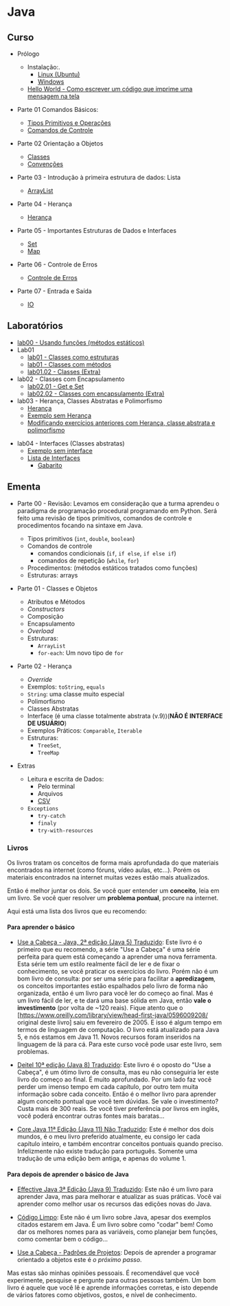 # Java


## Curso

- Prólogo
  - Instalação:.
    - [Linux (Ubuntu)](java_files/curso/00.0-install/linux/00-tuto_instal_linux_ubuntu.html)
    - [Windows](java_files/curso/00.0-install/windows/00-tuto_instal_windows.html)
  - [Hello World - Como escrever um código que imprime uma mensagem na tela](lpoo_files/curso/00.1-hello/hello.html)


- Parte 01 Comandos Básicos:
  - [Tipos Primitivos e Operações](java_files/curso/01/tipos_primitivos.html)
  - [Comandos de Controle](java_files/curso/01/comandos_de_controle.html)

- Parte 02 Orientação a Objetos
  - [Classes](java_files/curso/02/01-classes.html)
  - [Convenções](java_files/curso/02/02-convencoes.html)

- Parte 03 - Introdução à primeira estrutura de dados: Lista
  - [ArrayList](java_files/curso/03/array_list.html)

- Parte 04 - Herança
  - [Herança](java_files/curso/04/heranca.html)

- Parte 05 - Importantes Estruturas de Dados e Interfaces
   - [Set](java_files/curso/05/set.html)
   - [Map](java_files/curso/05/map.html)

- Parte 06 - Controle de Erros
  - [Controle de Erros](java_files/curso/00.1-erros-io/01-controle_erros.html)

- Parte 07 - Entrada e Saída
  - [IO](java_files/curso/00.1-erros-io/02-io.html)


## Laboratórios

- [lab00 - Usando funções (métodos estáticos)](java_files/laboratorio/00-basico/comandos-basicos.html)
- Lab01
  - [lab01 - Classes como estruturas](java_files/laboratorio/01-classes/01.00-classes_pre.html)
  - [lab01 - Classes com métodos](java_files/laboratorio/01-classes/01.01-classes.html)
  - [lab01.02 - Classes (Extra)](java_files/laboratorio/01-classes/01.02-classes_extra.html)
- lab02 - Classes com Encapsulamento
  - [lab02.01 - Get e Set](java_files/laboratorio/02-classes_encapsulamento/02.01-classes_encapsulamento.html)
  - [lab02.02 - Classes com encapsulamento (Extra)](java_files/laboratorio/02-classes_encapsulamento/02.02-classes_encapsulamento.html)
- lab03 - Herança, Classes Abstratas e Polimorfismo
  - [Herança](java_files/laboratorio/04-heranca/04.00-exercicio_heranca.html)
  - [Exemplo sem Herança](java_files/laboratorio/04-heranca/04.01-exercicio_sem_heranca.html)
  - [Modificando exercícios anteriores com Herança, classe abstrata e polimorfismo](java_files/laboratorio/04-heranca/04.02-exercicio_com_heranca.html)
* lab04 - Interfaces (Classes abstratas)
  * [Exemplo sem interface](java_files/laboratorio/04-interfaces/04-sem_interface.html)
  * [Lista de Interfaces](java_files/laboratorio/04-interfaces/04-lista_lpoo_interfaces.pdf)
    * [Gabarito](java_files/laboratorio/04-interfaces/04-lista_lpoo_interfaces.zip)

<!--
## [GitHub](https://github.com/viniciusdenovaes/Unip231LPOO)

## Trabalho para a NP2

- [Trabalho para a NP2](lpoo_files/trabalhos/01/trabalho01.html)

## APS

- [Documento da APS (em .docx)](lpoo_files/aps/APS_LPOO_2023.docx)

<!--
## Exemplos Vistos em Sala

* [Github](https://github.com/viniciusdenovaes/Unip211LPOO)
-->


## Ementa

* Parte 00 - Revisão: Levamos em consideração que a turma aprendeu o paradigma de programação procedural programando em Python. Será feito uma revisão de tipos primitivos, comandos de controle e procedimentos focando na sintaxe em Java.
    * Tipos primitivos (`int`, `double`, `boolean`)
    * Comandos de controle
        * comandos condicionais (`if`, `if else`, `if else if`)
        * comandos de repetição (`while`, `for`)
    * Procedimentos: (métodos estáticos tratados como funções)
    * Estruturas: arrays

* Parte 01 - Classes e Objetos
  * Atributos e Métodos
  * _Constructors_
  * Composição
  * Encapsulamento
  * _Overload_
  * Estruturas:
    * `ArrayList`
    * `for-each`: Um novo tipo de `for`
* Parte 02 - Herança
  * _Override_
  * Exemplos: `toString`, `equals`
  * `String`: uma classe muito especial
  * Polimorfismo
  * Classes Abstratas
  * Interface (é uma classe totalmente abstrata (v.9))(**NÃO É INTERFACE DE USUÁRIO**)
  * Exemplos Práticos: `Comparable`, `Iterable`
  * Estruturas:
    * `TreeSet`,
    * `TreeMap`
* Extras
    * Leitura e escrita de Dados:
        * Pelo terminal
        * Arquivos
        * [CSV](https://pt.wikipedia.org/wiki/Comma-separated_values)
    * `Exceptions`
         * `try-catch`
         * `finaly`
         * `try-with-resources`


### Livros

Os livros tratam os conceitos de forma mais aprofundada do que materiais encontrados na internet (como fóruns, vídeo aulas, etc...).
Porém os materiais encontrados na internet muitas vezes estão mais atualizados.

Então é melhor juntar os dois.
Se você quer entender um **conceito**, leia em um livro.
Se você quer resolver um **problema pontual**, procure na internet.

Aqui está uma lista dos livros que eu recomendo:

#### Para aprender o básico

* [Use a Cabeça - Java, 2ª edição (Java 5) Traduzido](http://www.altabooks.com.br/use-a-cabeca-java-2-ed..html):
Este livro é o primeiro que eu recomendo, a série "Use a Cabeça" é uma série perfeita para quem está começando a aprender uma nova ferramenta.
Esta série tem um estilo realmente fácil de ler e de fixar o conhecimento, se você praticar os exercícios do livro.
Porém não é um bom livro de consulta: por ser uma série para facilitar a **apredizagem**,
os conceitos importantes estão espalhados pelo livro de forma não organizada, então é um livro para você ler do começo ao final.
Mas é um livro fácil de ler, e te dará uma base sólida em Java, então **vale o investimento** (por volta de \~120 reais).
Fique atento que o [https://www.oreilly.com/library/view/head-first-java/0596009208/ original deste livro] saiu em fevereiro de 2005.
E isso é algum tempo em termos de linguagem de computação.
O livro está atualizado para Java 5, e nós estamos em Java 11.
Novos recursos foram inseridos na linguagem de lá para cá.
Para este curso você pode usar este livro, sem problemas.


* [Deitel 10ª edição (Java 8) Traduzido](https://www.amazon.com.br/Java®-como-programar-Paul-Deitel/dp/8543004799):
Este livro é o oposto do "Use a Cabeça", é um ótimo livro de consulta, mas eu não conseguiria ler este livro do começo ao final.
É muito aprofundado. Por um lado faz você perder um imenso tempo em cada capítulo, por outro tem muita informação sobre cada conceito.
Então é o melhor livro para aprender algum conceito pontual que você tem dúvidas.
Se vale o investimento? Custa mais de 300 reais.
Se você tiver preferência por livros em inglês, você poderá encontrar outras fontes mais baratas...

* [Core Java 11ª Edição (Java 11) Não Traduzido](http://horstmann.com/corejava/):
Este é melhor dos dois mundos, é o meu livro preferido atualmente, eu consigo ler cada capítulo inteiro, e também encontrar conceitos pontuais quando preciso.
Infelizmente não existe tradução para português.
Somente uma tradução de uma edição bem antiga, e apenas do volume 1.

#### Para **depois** de aprender o básico de Java

* [Effective Java 3ª Edição (Java 9) Traduzido](https://www.amazon.com.br/Java-Efetivo-Melhores-Práticas-Plataforma/dp/8550804622):
Este não é um livro para aprender Java, mas para melhorar e atualizar as suas práticas.
Você vai aprender como melhor usar os recursos das edições novas do Java.

* [Código Limpo](https://www.amazon.com.br/C%C3%B3digo-limpo-Robert-C-Martin/dp/8576082675):
Este não é um livro sobre Java, apesar dos exemplos citados estarem em Java.
É um livro sobre como "codar" bem!
Como dar os melhores nomes para as variáveis, como planejar bem funções, como comentar bem o código...

* [Use a Cabeça - Padrões de Projetos](https://www.amazon.com.br/Cabeça-Padrões-Projetos-Eric-Freeman/dp/8576081741):
Depois de aprender a programar orientado a objetos este é *o próximo passo*.




Mas estas são minhas opiniões pessoais.
É recomendável que você experimente, pesquise e pergunte para outras pessoas também.
Um bom livro é aquele que você lê e aprende informações corretas, e isto depende de vários fatores como objetivos, gostos, e nível de conhecimento.
